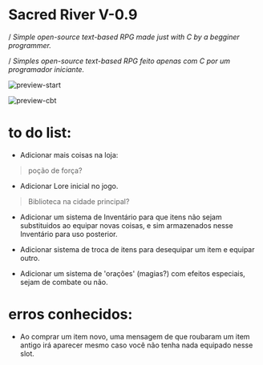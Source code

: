 # Sacred River V-0.9

/ *Simple open-source text-based RPG made just with C by a begginer programmer.*

/ *Simples open-source text-based RPG feito apenas com C por um programador iniciante.*

![preview-start](https://i.imgur.com/RVEaqZA.png)

![preview-cbt](https://i.imgur.com/VWgAGGm.png)

# to do list:

- Adicionar mais coisas na loja:
 
 > poção de força?

- Adicionar Lore inicial no jogo.
 > Biblioteca na cidade principal?

- Adicionar um sistema de Inventário para que itens não sejam substituidos ao equipar novas coisas, e sim armazenados nesse Inventário para uso posterior.

- Adicionar sistema de troca de itens para desequipar um item e equipar outro.

- Adicionar um sistema de 'orações' (magias?) com efeitos especiais, sejam de combate ou não.

# erros conhecidos:

- Ao comprar um item novo, uma mensagem de que roubaram um item antigo irá aparecer mesmo caso você não tenha nada equipado nesse slot.
